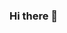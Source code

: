 ### Hi there 👋

<!--
**sathizselvaraj/sathizselvaraj** is a ✨ _special_ ✨ repository because its `README.md` (this file) appears on your GitHub profile.

Here are some ideas to get you started:

- 🔭 I’m currently working on ... My Own Projects
- 🌱 I’m currently learning ... Advanced Javascript
- 👯 I’m looking to collaborate on ...
- 🤔 I’m looking for help with ...
- 💬 Ask me about ... HTML, CSS, JavaScript
- 📫 How to reach me: ...
- 😄 Pronouns: ...
- ⚡ Fun fact: ...
-->
